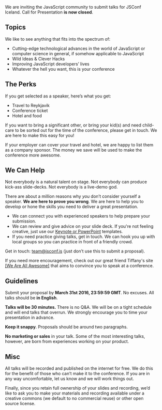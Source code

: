 We are inviting the JavaScript community to submit talks for JSConf Iceland. Call for Presentation **is now closed**.


## Topics

We like to see anything that fits into the spectrum of:

 * Cutting-edge technological advances in the world of JavaScript or computer science in general, if somehow applicable to JavaScript
 * Wild Ideas & Clever Hacks
 * Improving JavaScript developers’ lives
 * Whatever the hell you want, this is your conference

## The Perks

If you get selected as a speaker, here’s what you get:

 * Travel to Reykjavik
 * Conference ticket
 * Hotel and food

If you want to bring a significant other, or bring your kid(s) and need child-care to be sorted out for the time of the conference, please get in touch. We are here to make this easy for you!

If your employer can cover your travel and hotel, we are happy to list them as a company sponsor. The money we save will be used to make the conference more awesome.

## We Can Help

Not everybody is a natural talent on stage. Not everybody can produce kick-ass slide-decks. Not everybody is a live-demo god.

There are about a million reasons why *you* don’t consider yourself a speaker. **We are here to prove you wrong**. We are here to help you to develop or hone the skills you need to deliver a great presentation.

* We can connect you with experienced speakers to help prepare your submission.
* We can review and give advice on your slide deck. If you're not feeling creative, just use our <a target='_blank' href="https://github.com/jsconf/presentation-templates/downloads">Keynote or PowerPoint</a> templates.
* If you need practice giving talks, get in touch. We can hook you up with local groups so you can practice in front of a friendly crowd.

Get in touch: [team@jsconf.is](mailto:team@jsconf.is) (just don’t use this to submit a proposal).

If you need more encouragement, check out our great friend Tiffany's site <a target='_blank' href="http://weareallaweso.me/">[We Are All Awesome]</a> that aims to convince you to speak at a conference.

## Guidelines

Submit your proposal by **March 31st 2016, 23:59:59 GMT**. No excuses. All talks should be **in English**.

**Talks will be 30 minutes.** There is no Q&A. We will be on a tight schedule and will end talks that overrun. We strongly encourage you to time your presentation in advance.

**Keep it snappy**. Proposals should be around two paragraphs.

**No marketing or sales** in your talk. Some of the most interesting talks, however, are born from experiences working on your product.

## Misc

All talks will be recorded and published on the internet for free. We do this for the benefit of those who can’t make it to the conference. If you are in any way uncomfortable, let us know and we will work things out.

Finally, since you retain full ownership of your slides and recording, we’d like to ask you to make your materials and recording available under a creative commons (we default to no commercial reuse) or other open source license.
